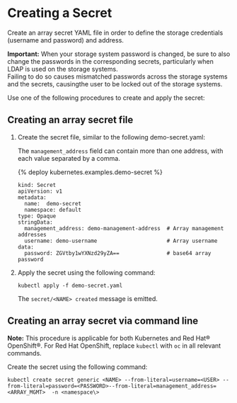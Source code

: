 # Creating a Secret

Create an array secret YAML file in order to define the storage credentials \(username and password\) and address.

**Important:** When your storage system password is changed, be sure to also change the passwords in the corresponding secrets, particularly when LDAP is used on the storage systems.<br />Failing to do so causes mismatched passwords across the storage systems and the secrets, causingthe user to be locked out of the storage systems.

Use one of the following procedures to create and apply the secret:

## Creating an array secret file
1. Create the secret file, similar to the following demo-secret.yaml:

   The `management_address` field can contain more than one address, with each value separated by a comma.

    {% deploy kubernetes.examples.demo-secret %}

      ```
      kind: Secret
      apiVersion: v1
      metadata:
        name:  demo-secret
        namespace: default
      type: Opaque
      stringData:
        management_address: demo-management-address  # Array management addresses
        username: demo-username                      # Array username
      data:
        password: ZGVtby1wYXNzd29yZA==               # base64 array password
      ```
    

2. Apply the secret using the following command:

    `kubectl apply -f demo-secret.yaml`
    

    The `secret/<NAME> created` message is emitted.


## Creating an array secret via command line
**Note:** This procedure is applicable for both Kubernetes and Red Hat® OpenShift®. For Red Hat OpenShift, replace `kubectl` with `oc` in all relevant commands.

Create the secret using the following command:

 ```
 kubectl create secret generic <NAME> --from-literal=username=<USER> --from-literal=password=<PASSWORD>--from-literal=management_address=<ARRAY_MGMT>  -n <namespace\>
 ```
 
